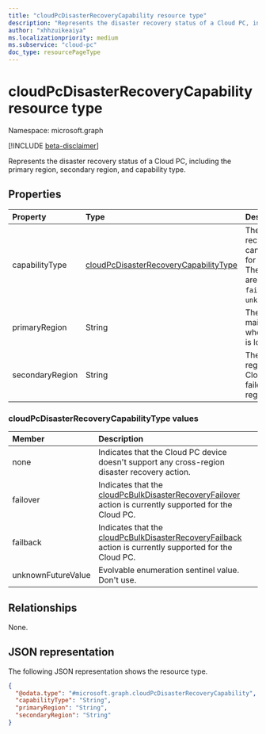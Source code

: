 ```yaml
---
title: "cloudPcDisasterRecoveryCapability resource type"
description: "Represents the disaster recovery status of a Cloud PC, including the primary region, secondary region, and capability type."
author: "xhhzuikeaiya"
ms.localizationpriority: medium
ms.subservice: "cloud-pc"
doc_type: resourcePageType
---
```


# cloudPcDisasterRecoveryCapability resource type

Namespace: microsoft.graph

[!INCLUDE [beta-disclaimer](../../includes/beta-disclaimer.md)]

Represents the disaster recovery status of a Cloud PC, including the primary region, secondary region, and capability type.

## Properties

|Property|Type|Description|
|:---|:---|:---|
|capabilityType|[cloudPcDisasterRecoveryCapabilityType](#cloudpcdisasterrecoverycapabilitytype-values)|The disaster recovery action that can be performed for the Cloud PC. The possible values are: `none`, `failover`, `failback`, `unknownFutureValue`.|
|primaryRegion|String|The primary and mainly used region where the Cloud PC is located.|
|secondaryRegion|String|The secondary region to which the Cloud PC can be failed over during a regional outage.|

### cloudPcDisasterRecoveryCapabilityType values

| Member             | Description                                                                            |
|:-------------------|:---------------------------------------------------------------------------------------|
| none               | Indicates that the Cloud PC device doesn't support any cross-region disaster recovery action.          |
| failover           | Indicates that the [cloudPcBulkDisasterRecoveryFailover](../resources/cloudpcbulkdisasterrecoveryfailover.md) action is currently supported for the Cloud PC. |
| failback           | Indicates that the [cloudPcBulkDisasterRecoveryFailback](../resources/cloudpcbulkdisasterrecoveryfailback.md) action is currently supported for the Cloud PC. |
| unknownFutureValue | Evolvable enumeration sentinel value. Don't use.                                      |

## Relationships

None.

## JSON representation

The following JSON representation shows the resource type.

<!-- {
  "blockType": "resource",
  "@odata.type": "microsoft.graph.cloudPcDisasterRecoveryCapability"
}
-->
``` json
{
  "@odata.type": "#microsoft.graph.cloudPcDisasterRecoveryCapability",
  "capabilityType": "String",
  "primaryRegion": "String",
  "secondaryRegion": "String"
}
```
